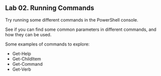 ## Lab 02. Running Commands

Try running some different commands in the PowerShell console.

See if you can find some common parameters in different commands, and how they can be used.

Some examples of commands to explore:

- Get-Help
- Get-ChildItem
- Get-Command
- Get-Verb
